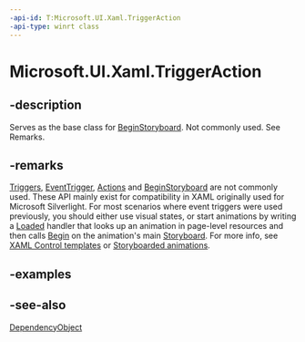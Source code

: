 ```yaml
---
-api-id: T:Microsoft.UI.Xaml.TriggerAction
-api-type: winrt class
---
```


<!-- Class syntax.
public class TriggerAction : Microsoft.UI.Xaml.DependencyObject, Microsoft.UI.Xaml.ITriggerAction
-->

# Microsoft.UI.Xaml.TriggerAction

## -description

Serves as the base class for [BeginStoryboard](../microsoft.ui.xaml.media.animation/beginstoryboard.md). Not commonly used. See Remarks.

## -remarks

[Triggers](frameworkelement_triggers.md), [EventTrigger](eventtrigger.md), [Actions](eventtrigger_actions.md) and [BeginStoryboard](../microsoft.ui.xaml.media.animation/beginstoryboard.md) are not commonly used. These API mainly exist for compatibility in XAML originally used for Microsoft Silverlight. For most scenarios where event triggers were used previously, you should either use visual states, or start animations by writing a [Loaded](frameworkelement_loaded.md) handler that looks up an animation in page-level resources and then calls [Begin](../microsoft.ui.xaml.media.animation/storyboard_begin_1621727531.md) on the animation's main [Storyboard](../microsoft.ui.xaml.media.animation/storyboard.md). For more info, see [XAML Control templates](/windows/apps/design/style/xaml-control-templates) or [Storyboarded animations](/windows/apps/design/motion/storyboarded-animations).

## -examples

## -see-also

[DependencyObject](dependencyobject.md)
